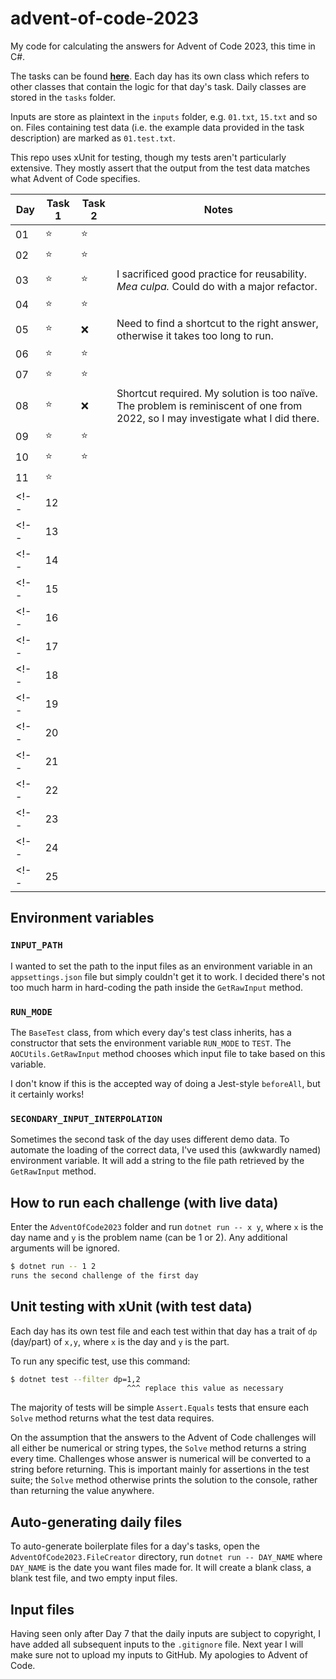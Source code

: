 # advent-of-code-2023

My code for calculating the answers for Advent of Code 2023, this time in C#.

The tasks can be found **[here](https://adventofcode.com/2023)**. Each day has its own class which refers to other classes that contain the logic for that day's task. Daily classes are stored in the `tasks` folder.

Inputs are store as plaintext in the `inputs` folder, e.g. `01.txt`, `15.txt` and so on. Files containing test data (i.e. the example data provided in the task description) are marked as `01.test.txt`.

This repo uses xUnit for testing, though my tests aren't particularly extensive. They mostly assert that the output from the test data matches what Advent of Code specifies.

| Day | Task 1 | Task 2 | Notes |
| --- | ------ | ------ | ----- |
| 01  | ⭐    | ⭐     |       |
| 02  | ⭐    | ⭐     |       |
| 03  | ⭐    | ⭐     | I sacrificed good practice for reusability. _Mea culpa._ Could do with a major refactor. |
| 04  | ⭐    | ⭐     |       |
| 05  | ⭐    | ❌     | Need to find a shortcut to the right answer, otherwise it takes too long to run. |
| 06  | ⭐    | ⭐     |       |
| 07  | ⭐    | ⭐     |       |
| 08  | ⭐    | ❌     | Shortcut required. My solution is too na&iuml;ve. The problem is reminiscent of one from 2022, so I may investigate what I did there. |
| 09  | ⭐    | ⭐     |       |
| 10  | ⭐    | ⭐     |       |
| 11  | ⭐    |        |       |
<!-- | 12  |        |        |       | -->
<!-- | 13  |        |        |       | -->
<!-- | 14  |        |        |       | -->
<!-- | 15  |        |        |       | -->
<!-- | 16  |        |        |       | -->
<!-- | 17  |        |        |       | -->
<!-- | 18  |        |        |       | -->
<!-- | 19  |        |        |       | -->
<!-- | 20  |        |        |       | -->
<!-- | 21  |        |        |       | -->
<!-- | 22  |        |        |       | -->
<!-- | 23  |        |        |       | -->
<!-- | 24  |        |        |       | -->
<!-- | 25  |        |        |       | -->

## Environment variables

### `INPUT_PATH`

I wanted to set the path to the input files as an environment variable in an `appsettings.json` file but simply couldn't get it to work. I decided there's not too much harm in hard-coding the path inside the `GetRawInput` method.

### `RUN_MODE`

The `BaseTest` class, from which every day's test class inherits, has a constructor that sets the environment variable `RUN_MODE` to `TEST`. The `AOCUtils.GetRawInput` method chooses which input file to take based on this variable.

I don't know if this is the accepted way of doing a Jest-style `beforeAll`, but it certainly works!

### `SECONDARY_INPUT_INTERPOLATION`

Sometimes the second task of the day uses different demo data. To automate the loading of the correct data, I've used this (awkwardly named) environment variable. It will add a string to the file path retrieved by the `GetRawInput` method.

## How to run each challenge (with live data)

Enter the `AdventOfCode2023` folder and run `dotnet run -- x y`, where `x` is the day name and `y` is the problem name (can be 1 or 2). Any additional arguments will be ignored.

```sh
$ dotnet run -- 1 2
runs the second challenge of the first day
```

## Unit testing with xUnit (with test data)

Each day has its own test file and each test within that day has a trait of `dp` (day/part) of `x,y`, where `x` is the day and `y` is the part.

To run any specific test, use this command:

```sh
$ dotnet test --filter dp=1,2
                          ^^^ replace this value as necessary
```

The majority of tests will be simple `Assert.Equals` tests that ensure each `Solve` method returns what the test data requires.

On the assumption that the answers to the Advent of Code challenges will all either be numerical or string types, the `Solve` method returns a string every time. Challenges whose answer is numerical will be converted to a string before returning. This is important mainly for assertions in the test suite; the `Solve` method otherwise prints the solution to the console, rather than returning the value anywhere.

## Auto-generating daily files

To auto-generate boilerplate files for a day's tasks, open the `AdventOfCode2023.FileCreator` directory, run `dotnet run -- DAY_NAME` where `DAY_NAME` is the date you want files made for. It will create a blank class, a blank test file, and two empty input files.

## Input files

Having seen only after Day 7 that the daily inputs are subject to copyright, I have added all subsequent inputs to the `.gitignore` file. Next year I will make sure not to upload my inputs to GitHub. My apologies to Advent of Code.
